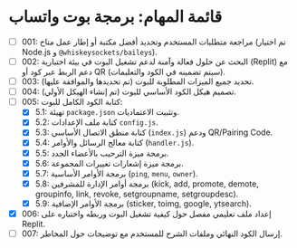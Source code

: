 # قائمة المهام: برمجة بوت واتساب

*   [ ] 001: مراجعة متطلبات المستخدم وتحديد أفضل مكتبة أو إطار عمل متاح (تم اختيار Node.js و `@whiskeysockets/baileys`).
*   [ ] 002: البحث عن حلول فعالة وآمنة لدعم تشغيل البوت في بيئة اختبارية (Replit) مع دعم الربط عبر كود أو QR (سيتم تضمينه في الكود والتعليمات).
*   [ ] 003: تحديد جميع الميزات المطلوبة للبوت (تم تحديدها والموافقة عليها).
*   [ ] 004: تصميم هيكل الكود الأساسي للبوت (تم إنشاء الهيكل الأولي).
*   [ ] 005: كتابة الكود الكامل للبوت:
    *   [x] 5.1: تهيئة `package.json` وتثبيت الاعتماديات.
    *   [x] 5.2: كتابة ملف الإعدادات `config.js`.
    *   [x] 5.3: كتابة منطق الاتصال الأساسي (`index.js`) ودعم QR/Pairing Code.
    *   [x] 5.4: كتابة معالج الرسائل والأوامر (`handler.js`).
    *   [x] 5.5: برمجة ميزة الترحيب بالأعضاء الجدد.
    *   [x] 5.6: برمجة ميزة إشعارات تغييرات المجموعة.
    *   [x] 5.7: برمجة الأوامر الأساسية (`ping`, `menu`, `owner`).
    *   [x] 5.8: برمجة أوامر الإدارة للمشرفين (kick, add, promote, demote, groupinfo, link, revoke, setgroupname, setgroupdesc).
    *   [x] 5.9: برمجة الأوامر الإضافية (sticker, toimg, google, ytsearch). 
*   [x] 006: إعداد ملف تعليمي مفصل حول كيفية تشغيل البوت وربطه واختباره على Replit.
*   [ ] 007: إرسال الكود النهائي وملفات الشرح للمستخدم مع توضيحات حول المخاطر.
